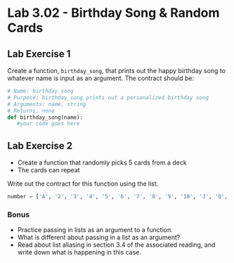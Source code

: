 # Lab 3.02 - Birthday Song & Random Cards

## Lab Exercise 1

Create a function, `birthday_song`, that prints out the happy birthday song to whatever name is input as an argument. The contract should be:

  ```python
  # Name: birthday_song
  # Purpose: birthday_song prints out a personalized birthday song
  # Arguments: name, string
  # Returns: none
  def birthday_song(name):
     #your code goes here
  ```

## Lab Exercise 2

* Create a function that randomly picks 5 cards from a deck
* The cards can repeat

 Write out the contract for this function using the list.

```python
number = ['A', '2', '3', '4', '5', '6', '7', '8', '9', '10', 'J', 'Q', 'K']
```

### Bonus

* Practice passing in lists as an argument to a function.
* What is different about passing in a list as an argument?
* Read about list aliasing in section 3.4 of the associated reading, and write down what is happening in this case.
